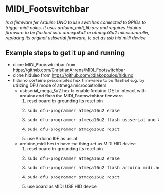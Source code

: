 # MIDI_Footswitchbar
_Is a firmware for Arduino UNO to use switches connected to GPIOs to trigger midi notes. It uses arduino_midi_library and requires hiduino firmware to be flashed onto atmega8u2 or atmega16u2 microcontroller, replacing its original usbserial firmware, to act as usb hid midi device._

## Example steps to get it up and running
* clone MIDI_Footswitchbar from https://github.com/ChristianAhrens/MIDI_Footswitchbar
* clone hiduino from https://github.com/ddiakopoulos/hiduino
* hiduino contains precompiled hex firmwares to be flashed e.g. by utilizing DFU mode of atmega microcontrollers
	*	usbserial_mega_8u2.hex to enable Arduino IDE to interact with arduino and flash the MIDI_Footswitchbar firmware
		1.	reset board by grounding its reset pin
		2.	<pre>sudo dfu-programmer atmega16u2 erase</pre>
		3.	<pre>sudo dfu-programmer atmega16u2 flash usbserial_uno_8u2.hex</pre>
		4.	<pre>sudo dfu-programmer atmega16u2 reset</pre>
		5.	use Arduino IDE as usual
	*	arduino_midi.hex to have the thing act as MIDI HID device
		1.	reset board by grounding its reset pin
		2.	<pre>sudo dfu-programmer atmega16u2 erase</pre>
		3.	<pre>sudo dfu-programmer atmega16u2 flash arduino_midi.hex</pre>
		4.	<pre>sudo dfu-programmer atmega16u2 reset</pre>
		5.	use board as MIDI USB HID device